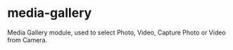 # media-gallery
Media Gallery module, used to select Photo, Video, Capture Photo or Video from Camera.
